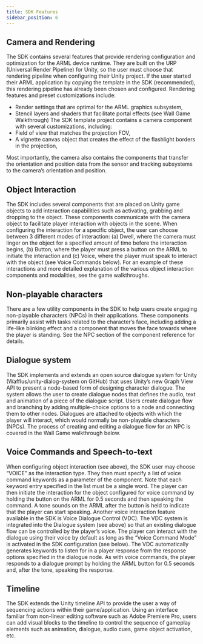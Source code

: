 ```yaml
---
title: SDK Features 
sidebar_position: 6
---
```


## Camera and Rendering

The SDK contains several features that provide rendering configuration and optimization for the ARML device runtime. They are built on the URP (Universal Render Pipeline) for Unity, so the user must choose that rendering pipeline when configuring their Unity project. If the user started their ARML application by copying the template in the SDK (recommended), this rendering pipeline has already been chosen and configured. 
Rendering features and preset customizations include:
-	Render settings that are optimal for the ARML graphics subsystem,
-	Stencil layers and shaders that facilitate portal effects (see Wall Game Walkthrough)
The SDK template project contains a camera component with several customizations, including:
-	Field of view that matches the projection FOV,
-	A vignette canvas object that creates the effect of the flashlight borders in the projection,

Most importantly, the camera also contains the components that transfer the orientation and position data from the sensor and tracking subsystems to the camera’s orientation and position.

## Object Interaction

The SDK includes several components that are placed on Unity game objects to add interaction capabilities such as activating, grabbing and dropping to the object. These components communicate with the camera object to facilitate player interaction with objects in the scene. When configuring the interaction for a specific object, the user can choose between 3 different modes of interaction: (a) Dwell, where the camera must linger on the object for a specified amount of time before the interaction begins, (b) Button, where the player must press a button on the ARML to initiate the interaction and (c) Voice, where the player must speak to interact with the object (see Voice Commands below). For an example of these interactions and more detailed explanation of the various object interaction components and modalities, see the game walkthroughs.

##	Non-playable characters
There are a few utility components in the SDK to help users create engaging non-playable characters (NPCs) in their applications. These components primarily assist with tasks related to the character’s face, including adding a life-like blinking effect and a component that moves the face towards where the player is standing. See the NPC section of the component reference for details.

##	Dialogue system
The SDK implements and extends an open source dialogue system for Unity (Wafflus/unity-dialog-system on GitHub) that uses Unity’s new Graph View API to present a node-based form of designing character dialogue. The system allows the user to create dialogue nodes that defines the audio, text and animation of a piece of the dialogue script. Users create dialogue flow and branching by adding multiple-choice options to a node and connecting them to other nodes. 
Dialogues are attached to objects with which the player will interact, which would normally be non-playable characters (NPCs). The process of creating and editing a dialogue flow for an NPC is covered in the Wall Game walkthrough below. 

##	Voice Commands and Speech-to-text
When configuring object interaction (see above), the SDK user may choose “VOICE” as the interaction type. They then must specify a list of voice command keywords as a parameter of the component. Note that each keyword entry specified in the list must be a single word. The player can then initiate the interaction for the object configured for voice command by holding the button on the ARML for 0.5 seconds and then speaking the command. A tone sounds on the ARML after the button is held to indicate that the player can start speaking.
Another voice interaction feature available in the SDK is Voice Dialogue Control (VDC). The VDC system is integrated into the Dialogue system (see above) so that an existing dialogue flow can be controlled by the player’s voice. The player can interact with the dialogue using their voice by default as long as the “Voice Command Mode” is activated in the SDK configuration (see below). The VDC automatically generates keywords to listen for in a player response from the response options specified in the dialogue node. As with voice commands, the player responds to a dialogue prompt by holding the ARML button for 0.5 seconds and, after the tone, speaking the response.

##	Timeline
The SDK extends the Unity timeline API to provide the user a way of sequencing actions within their game/application. Using an interface familiar from non-linear editing software such as Adobe Premiere Pro, users can add visual blocks to the timeline to control the sequence of gameplay elements such as animation, dialogue, audio cues, game object activation, etc.
